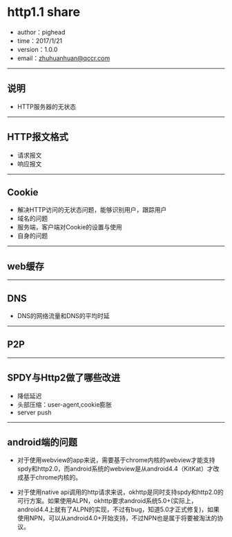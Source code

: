 # http1.1 share
* author：pighead
* time：2017/1/21
* version：1.0.0
* email：zhuhuanhuan@qccr.com
---
## 说明
* HTTP服务器的无状态
---
## HTTP报文格式
* 请求报文
* 响应报文
---
## Cookie
* 解决HTTP访问的无状态问题，能够识别用户，跟踪用户
* 域名的问题
* 服务端，客户端对Cookie的设置与使用
* 自身的问题
---
## web缓存
---
## DNS
* DNS的网络流量和DNS的平均时延
---
## P2P
---
## SPDY与Http2做了哪些改进
* 降低延迟
* 头部压缩：user-agent,cookie膨胀
* server push

---
## android端的问题
* 对于使用webview的app来说，需要基于chrome内核的webview才能支持spdy和http2.0，而android系统的webview是从android4.4（KitKat）才改成基于chrome内核的。

* 对于使用native api调用的http请求来说，okhttp是同时支持spdy和http2.0的可行方案。如果使用ALPN，okhttp要求android系统5.0+(实际上，android4.4上就有了ALPN的实现，不过有bug，知道5.0才正式修复)，如果使用NPN，可以从android4.0+开始支持，不过NPN也是属于将要被淘汰的协议。